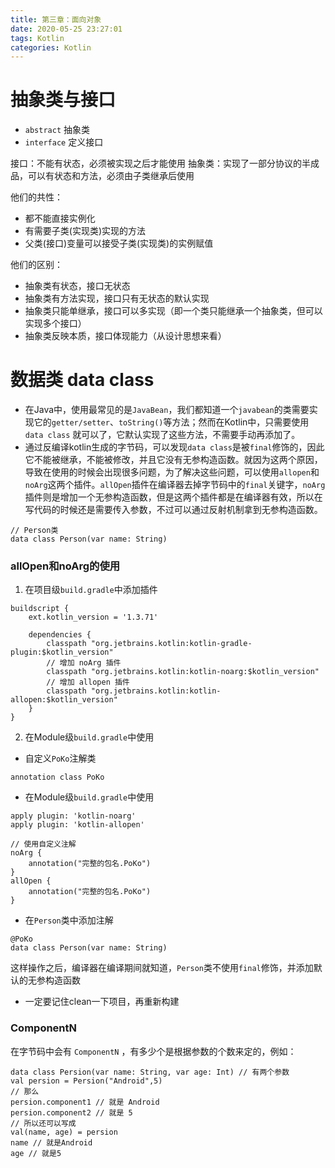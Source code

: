 ```yaml
---
title: 第三章：面向对象
date: 2020-05-25 23:27:01
tags: Kotlin
categories: Kotlin
---
```

# 抽象类与接口

* `abstract` 抽象类
* `interface` 定义接口

接口：不能有状态，必须被实现之后才能使用
抽象类：实现了一部分协议的半成品，可以有状态和方法，必须由子类继承后使用

他们的共性：
* 都不能直接实例化
* 有需要子类(实现类)实现的方法
* 父类(接口)变量可以接受子类(实现类)的实例赋值

他们的区别：
* 抽象类有状态，接口无状态
* 抽象类有方法实现，接口只有无状态的默认实现
* 抽象类只能单继承，接口可以多实现（即一个类只能继承一个抽象类，但可以实现多个接口）
* 抽象类反映本质，接口体现能力（从设计思想来看）

# 数据类 data class
* 在Java中，使用最常见的是`JavaBean`，我们都知道一个`javabean`的类需要实现它的`getter/setter`、`toString()`等方法；然而在Kotlin中，只需要使用`data class` 就可以了，它默认实现了这些方法，不需要手动再添加了。
* 通过反编译kotlin生成的字节码，可以发现`data class`是被`final`修饰的，因此它不能被继承，不能被修改，并且它没有无参构造函数。就因为这两个原因，导致在使用的时候会出现很多问题，为了解决这些问题，可以使用`allopen`和`noArg`这两个插件。`allOpen`插件在编译器去掉字节码中的`final`关键字，`noArg`插件则是增加一个无参构造函数，但是这两个插件都是在编译器有效，所以在写代码的时候还是需要传入参数，不过可以通过反射机制拿到无参构造函数。
```
// Person类
data class Person(var name: String)
```
### allOpen和noArg的使用
1. 在项目级`build.gradle`中添加插件
```
buildscript {
    ext.kotlin_version = '1.3.71'
   
    dependencies {
        classpath "org.jetbrains.kotlin:kotlin-gradle-plugin:$kotlin_version"
        // 增加 noArg 插件
        classpath "org.jetbrains.kotlin:kotlin-noarg:$kotlin_version"
        // 增加 allopen 插件
        classpath "org.jetbrains.kotlin:kotlin-allopen:$kotlin_version"
    }
}
```
2. 在Module级`build.gradle`中使用
* 自定义`PoKo`注解类
```
annotation class PoKo
```
* 在Module级`build.gradle`中使用
```
apply plugin: 'kotlin-noarg'
apply plugin: 'kotlin-allopen'

// 使用自定义注解
noArg {
    annotation("完整的包名.PoKo")
}
allOpen {
    annotation("完整的包名.PoKo")
}

```
* 在`Person`类中添加注解
```
@PoKo
data class Person(var name: String)
```
这样操作之后，编译器在编译期间就知道，`Person`类不使用`final`修饰，并添加默认的无参构造函数
* 一定要记住clean一下项目，再重新构建

### ComponentN
在字节码中会有 `ComponentN` ，有多少个是根据参数的个数来定的，例如：
```
data class Persion(var name: String, var age: Int) // 有两个参数
val persion = Persion("Android",5)
// 那么
persion.component1 // 就是 Android
persion.component2 // 就是 5
// 所以还可以写成
val(name, age) = persion
name // 就是Android
age // 就是5
```
